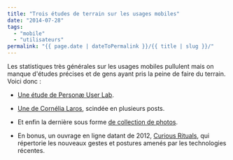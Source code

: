 ```yaml
---
title: "Trois études de terrain sur les usages mobiles"
date: "2014-07-28"
tags:
  - "mobile"
  - "utilisateurs"
permalink: "{{ page.date | dateToPermalink }}/{{ title | slug }}/"
---
```


Les statistiques très générales sur les usages mobiles pullulent mais on manque d'études précises et de gens ayant pris la peine de faire du terrain. Voici donc :

- [Une étude de Personæ User Lab](http://fr.slideshare.net/PersonaeUserLab/smartphone-street-observer).

- [Une de Cornélia Laros](http://realites-paralleles.com/tag/ux-research/), scindée en plusieurs posts.

- Et enfin la dernière sous forme [de collection de photos](http://peopleofmobile.tumblr.com).

- En bonus, un ouvrage en ligne datant de 2012, [Curious Rituals](http://curiousrituals.wordpress.com/2012/09/03/curious-rituals-book/), qui répertorie les nouveaux gestes et postures amenés par les technologies récentes.
